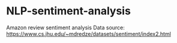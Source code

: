 # NLP-sentiment-analysis
Amazon review sentiment analysis
Data source: https://www.cs.jhu.edu/~mdredze/datasets/sentiment/index2.html
